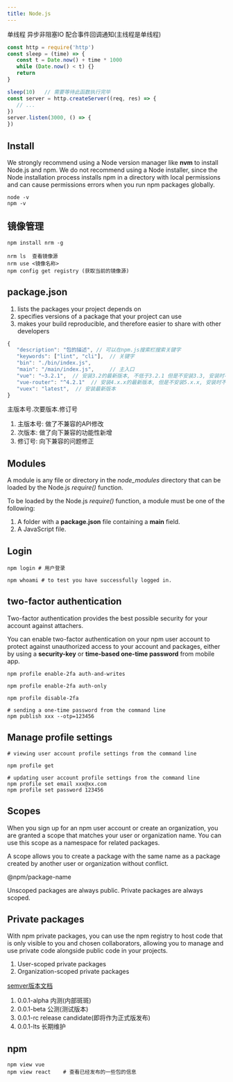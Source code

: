 ```yaml
---
title: Node.js
---
```


  单线程 异步非阻塞IO 配合事件回调通知(主线程是单线程)

```js
const http = require('http')
const sleep = (time) => {
   const t = Date.now() + time * 1000
   while (Date.now() < t) {}
   return
}

sleep(10)   // 需要等待此函数执行完毕
const server = http.createServer((req, res) => {
   // ...
})
server.listen(3000, () => {
})
```

## Install

   We strongly recommend using a Node version manager like **nvm** to install Node.js and npm. We do not recommend using
   a Node installer, since the Node installation process installs npm in a directory with local permissions and can cause
   permissions errors when you run npm packages globally.

```shell
node -v
npm -v
```

## 镜像管理

```shell
npm install nrm -g

nrm ls  查看镜像源
nrm use <镜像名称>
npm config get registry (获取当前的镜像源)
```

## package.json

1. lists the packages your project depends on
2. specifies versions of a package that your project can use
3. makes your build reproducible, and therefore easier to share with other developers

```js
{
   "description": "包的描述", // 可以在npm.js搜索栏搜索关键字
   "keywords": ["lint", "cli"],  // 关键字
   "bin": "./bin/index.js",
   "main": "/main/index.js",     // 主入口
   "vue": "~3.2.1",  // 安装3.2的最新版本, 不低于3.2.1 但是不安装3.3, 安装时不改变大版本号和次要版本号
   "vue-router": "^4.2.1"  // 安装4.x.x的最新版本, 但是不安装5.x.x, 安装时不改变大版本号
   "vuex": "latest",  // 安装最新版本
}
```

   主版本号.次要版本.修订号

   1. 主版本号: 做了不兼容的API修改
   2. 次版本: 做了向下兼容的功能性新增
   3. 修订号: 向下兼容的问题修正

## Modules

   A module is any file or directory in the *node_modules* directory that can be loaded by the Node.js *require()* function.

   To be loaded by the Node.js *require()* function, a module must be one of the following:

   1. A folder with a **package.json** file containing a **main** field.
   2. A JavaScript file.

## Login

```shell
npm login # 用户登录

npm whoami # to test you have successfully logged in.
```

## two-factor authentication

   Two-factor authentication provides the best possible security for your account against attachers.

   You can enable two-factor authentication on your npm user account to protect against unauthorized access to your account
   and packages, either by using a **security-key** or **time-based one-time password** from  mobile app.

```shell
npm profile enable-2fa auth-and-writes

npm profile enable-2fa auth-only

npm profile disable-2fa

# sending a one-time password from the command line
npm publish xxx --otp=123456
```

## Manage profile settings

```shell
# viewing user account profile settings from the command line

npm profile get

# updating user account profile settings from the command line
npm profile set email xxx@xx.com
npm profile set password 123456
```

## Scopes

   When you sign up for an npm user account or create an organization, you are granted a scope that matches your user or organization name.
   You can use this scope as a namespace for related packages.

   A scope allows you to create a package with the same name as a package created by another user or organization without conflict.

   @npm/package-name

   Unscoped packages are always public.
   Private packages are always scoped.

## Private packages

   With npm private packages, you can use the npm registry to host code that is only visible to you and chosen collaborators,
   allowing you to manage and use private code alongside public code in your projects.

1. User-scoped private packages
2. Organization-scoped private packages

[semver版本文档](https://semver.org/lang/zh-CN/)

  1. 0.0.1-alpha    内测(内部斑斑)
  2. 0.0.1-beta     公测(测试版本)
  3. 0.0.1-rc       release candidate(即将作为正式版发布)
  4. 0.0.1-lts      长期维护

## npm

```shell
npm view vue
npm view react    # 查看已经发布的一些包的信息
```
